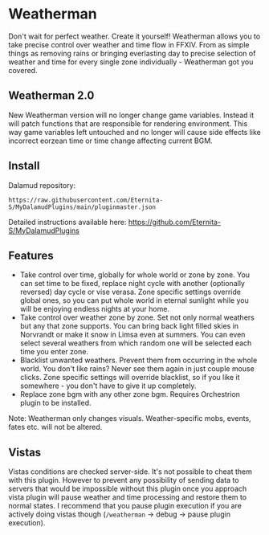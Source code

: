 # Weatherman
Don't wait for perfect weather. Create it yourself!
Weatherman allows you to take precise control over weather and time flow in FFXIV. From as simple things as removing rains or bringing everlasting day to precise selection of weather and time for every single zone individually - Weatherman got you covered.
## Weatherman 2.0
New Weatherman version will no longer change game variables. Instead it will patch functions that are responsible for rendering environment. This way game variables left untouched and no longer will cause side effects like incorrect eorzean time or time change affecting current BGM.
## Install
Dalamud repository:

`https://raw.githubusercontent.com/Eternita-S/MyDalamudPlugins/main/pluginmaster.json`

Detailed instructions available here: https://github.com/Eternita-S/MyDalamudPlugins
## Features
* Take control over time, globally for whole world or zone by zone. You can set time to be fixed, replace night cycle with another (optionally reversed) day cycle or vise verasa. Zone specific settings override global ones, so you can put whole world in eternal sunlight while you will be enjoying endless nights at your home.
* Take control over weather zone by zone. Set not only normal weathers but any that zone supports. You can bring back light filled skies in Norvrandt or make it snow in Limsa even at summers. You can even select several weathers from which random one will be selected each time you enter zone.
* Blacklist unwanted weathers. Prevent them from occurring in the whole world. You don't like rains? Never see them again in just couple mouse clicks. Zone specific settings will override blacklist, so if you like it somewhere - you don't have to give it up completely.
* Replace zone bgm with any other zone bgm. Requires Orchestrion plugin to be installed.

Note: Weatherman only changes visuals. Weather-specific mobs, events, fates etc. will not be altered. 
## Vistas
Vistas conditions are checked server-side. It's not possible to cheat them with this plugin. However to prevent any possibility of sending data to servers that would be impossible without this plugin once you approach vista plugin will pause weather and time processing and restore them to normal states. I recommend that you pause plugin execution if you are actively doing vistas though (`/weatherman` -> debug -> pause plugin execution). 
